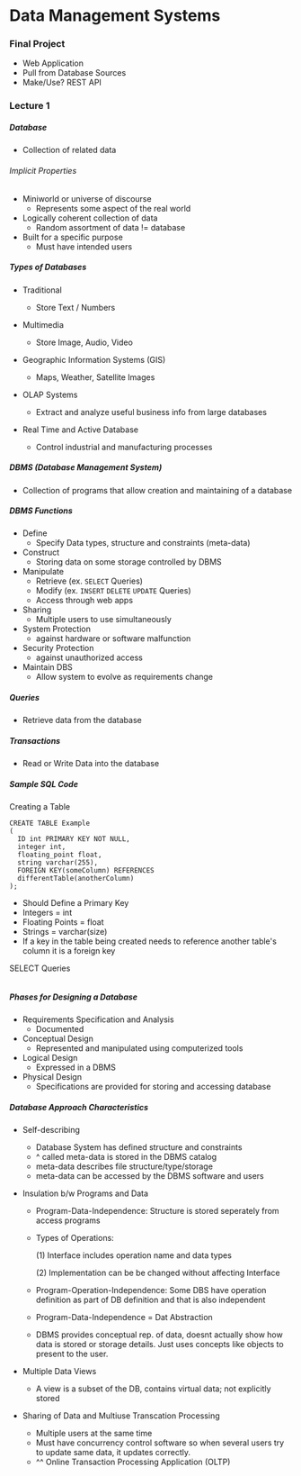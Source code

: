 # Data Management Systems

### Final Project

- Web Application
- Pull from Database Sources
- Make/Use? REST API

### Lecture 1

##### Database
- Collection of related data

###### Implicit Properties
  - Miniworld or universe of discourse
    - Represents some aspect of the real world
  - Logically coherent collection of data
    - Random assortment of data != database
  - Built for a specific purpose
    - Must have intended users

##### Types of Databases
- Traditional
  - Store Text / Numbers


- Multimedia
  - Store Image, Audio, Video


- Geographic Information Systems (GIS)
  - Maps, Weather, Satellite Images


- OLAP Systems
  - Extract and analyze useful business info from large databases


- Real Time and Active Database
  - Control industrial and manufacturing processes

##### DBMS (Database Management System)
- Collection of programs that allow creation and maintaining of a database

##### DBMS Functions
- Define
  - Specify Data types, structure and constraints (meta-data)
- Construct
  - Storing data on some storage controlled by DBMS
- Manipulate
  - Retrieve (ex. `SELECT` Queries)
  - Modify (ex. `INSERT` `DELETE` `UPDATE` Queries)
  - Access through web apps
- Sharing
  - Multiple users to use simultaneously
- System Protection
  - against hardware or software malfunction
- Security Protection
  - against unauthorized access
- Maintain DBS
  - Allow system to evolve as requirements change

##### Queries
- Retrieve data from the database

##### Transactions
- Read or Write Data into the database

##### Sample SQL Code

Creating a Table

```
CREATE TABLE Example
(
  ID int PRIMARY KEY NOT NULL,
  integer int,
  floating_point float,
  string varchar(255),
  FOREIGN KEY(someColumn) REFERENCES
  differentTable(anotherColumn)
);
```
- Should Define a Primary Key
- Integers = int
- Floating Points = float
- Strings = varchar(size)
- If a key in the table being created needs to reference another table's column it is a foreign key

SELECT Queries

```

```
##### Phases for Designing a Database
- Requirements Specification and Analysis
  - Documented
- Conceptual Design
  - Represented and manipulated using computerized tools
- Logical Design
  - Expressed in a DBMS
- Physical Design
  - Specifications are provided for storing and accessing database

##### Database Approach Characteristics
- Self-describing
  - Database System has defined structure and constraints
  - ^ called meta-data is stored in the DBMS catalog
  - meta-data describes file structure/type/storage
  - meta-data can be accessed by the DBMS software and users


- Insulation b/w Programs and Data
  - Program-Data-Independence: Structure is stored seperately from access programs
  - Types of Operations:

      (1) Interface includes operation name and data types

      (2) Implementation can be be changed without affecting Interface
  - Program-Operation-Independence: Some DBS have operation definition as part of DB definition and that is also independent
  - Program-Data-Independence = Dat Abstraction
  - DBMS provides conceptual rep. of data, doesnt actually show how data is stored or storage details. Just uses concepts like objects to present to the user.
- Multiple Data Views
  - A view is a subset of the DB, contains virtual data; not explicitly stored
- Sharing of Data and Multiuse Transcation Processing
  - Multiple users at the same time
  - Must have concurrency control software so when several users try to update same data, it updates correctly.
  - ^^ Online Transaction Processing Application (OLTP)
